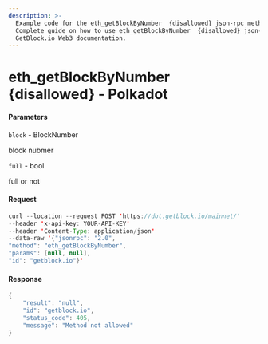 ```yaml
---
description: >-
  Example code for the eth_getBlockByNumber  {disallowed} json-rpc method.
  Сomplete guide on how to use eth_getBlockByNumber  {disallowed} json-rpc in
  GetBlock.io Web3 documentation.
---
```


# eth\_getBlockByNumber {disallowed} - Polkadot

#### Parameters

`block` - BlockNumber

block nubmer

`full` - bool

full or not

#### Request

```java
curl --location --request POST 'https://dot.getblock.io/mainnet/' 
--header 'x-api-key: YOUR-API-KEY' 
--header 'Content-Type: application/json' 
--data-raw '{"jsonrpc": "2.0",
"method": "eth_getBlockByNumber",
"params": [null, null],
"id": "getblock.io"}'
```

#### Response

```java
{
    "result": "null",
    "id": "getblock.io",
    "status_code": 405,
    "message": "Method not allowed"
}
```
